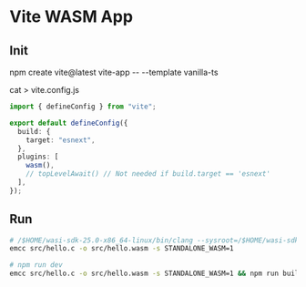 # Vite WASM App

## Init

npm create vite@latest vite-app -- --template vanilla-ts

cat > vite.config.js

```ts
import { defineConfig } from "vite";

export default defineConfig({
  build: {
    target: "esnext",
  },
  plugins: [
    wasm(),
    // topLevelAwait() // Not needed if build.target == 'esnext'
  ],
});
```

## Run

```sh
# /$HOME/wasi-sdk-25.0-x86_64-linux/bin/clang --sysroot=/$HOME/wasi-sdk-25.0-x86_64-linux/share/wasi-sysroot -o src/hello.wasm src/hello.c
emcc src/hello.c -o src/hello.wasm -s STANDALONE_WASM=1

# npm run dev
emcc src/hello.c -o src/hello.wasm -s STANDALONE_WASM=1 && npm run build && npm run preview
```
